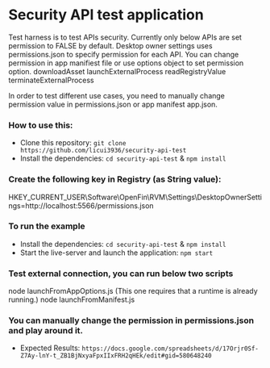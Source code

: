 # Security API test application

Test harness is to test APIs security. Currently only below APIs are set permission to FALSE by default. Desktop owner settings uses permissions.json to specify permission for each API. You can change permission in app manifiest file or use options object to set permission option. 
    downloadAsset
    launchExternalProcess
    readRegistryValue
    terminateExternalProcess

In order to test different use cases, you need to manually change permission value in permissions.json or app manifest app.json. 
### How to use this:

* Clone this repository: `git clone https://github.com/licui3936/security-api-test`
* Install the dependencies: `cd security-api-test` & `npm install`

### Create the following key in Registry (as String value):

HKEY_CURRENT_USER\Software\OpenFin\RVM\Settings\DesktopOwnerSettings=http://localhost:5566/permissions.json

### To run the example

* Install the dependencies: `cd security-api-test` & `npm install`
* Start the live-server and launch the application: `npm start`

### Test external connection, you can run below two scripts
node launchFromAppOptions.js  (This one requires that a runtime is already running.)
node launchFromManifest.js


### You can manually change the permission in permissions.json and play around it.
* Expected Results: `https://docs.google.com/spreadsheets/d/17Orjr0Sf-Z7Ay-lnY-t_ZB1BjNxyaFpxIIxFRH2qHEk/edit#gid=580648240`
